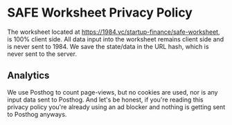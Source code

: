 # SAFE Worksheet Privacy Policy

The worksheet located at https://1984.vc/startup-finance/safe-worksheet, is 100% client side.
All data input into the worksheet remains client side and is never sent to 1984.
We save the state/data in the URL hash, which is never sent to the server.

## Analytics

We use Posthog to count page-views, but no cookies are used, nor is any input data sent to Posthog.
And let's be honest, if you're reading this privacy policy you're already using an ad blocker and nothing is getting sent to Posthog anyways.